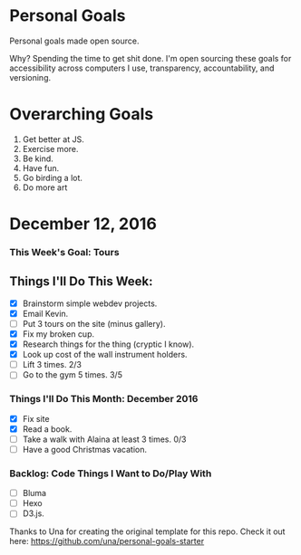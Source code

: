 Personal Goals
==============

Personal goals made open source.

Why? Spending the time to get shit done. I'm open sourcing these goals for accessibility across computers I use, transparency, accountability, and versioning.

# Overarching Goals

1. Get better at JS.
2. Exercise more.
3. Be kind.
4. Have fun.
5. Go birding a lot.
6. Do more art

# December 12, 2016

### This Week's Goal: Tours 

## Things I'll Do This Week:

- [x] Brainstorm simple webdev projects.
- [x] Email Kevin.
- [ ] Put 3 tours on the site (minus gallery).
- [x] Fix my broken cup.
- [x] Research things for the thing (cryptic I know).
- [x] Look up cost of the wall instrument holders.
- [ ] Lift 3 times.  2/3
- [ ] Go to the gym 5 times. 3/5

### Things I'll Do This Month: December 2016

- [x] Fix site
- [x] Read a book.
- [ ] Take a walk with Alaina at least 3 times. 0/3
- [ ] Have a good Christmas vacation.

### Backlog: Code Things I Want to Do/Play With

- [ ] Bluma
- [ ] Hexo
- [ ] D3.js.

Thanks to Una for creating the original template for this repo. Check it out here: https://github.com/una/personal-goals-starter